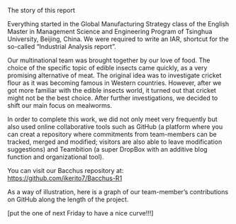 The story of this report

Everything started in the Global Manufacturing Strategy class of the English Master in Management Science and Engineering Program of Tsinghua University, Beijing, China. We were required to write an IAR, shortcut for the so-called “Industrial Analysis report”.

Our multinational team was brought together by our love of food. The choice of the specific topic of edible insects came quickly, as a very promising alternative of meat. The original idea was to investigate cricket flour as it was becoming famous in Western countries. However, after we got more familiar with the edible insects world, it turned out that cricket might not be the best choice. After further investigations, we decided to shift our main focus on mealworms. 

In order to complete this work, we did not only meet very frequently but also used online collaborative tools such as GitHub (a platform where you can creat a repository where commitments from team-members can be tracked, merged and modified; visitors are also able to leave modification suggestions) and Teambition (a super DropBox with an additive blog function and organizational tool).

You can visit our Bacchus repository at: https://github.com/ikerito7/Bacchus-R1

As a way of illustration, here is a graph of our team-member’s contributions on GitHub along the length of the project.

[put the one of next Friday to have a nice curve!!!]
